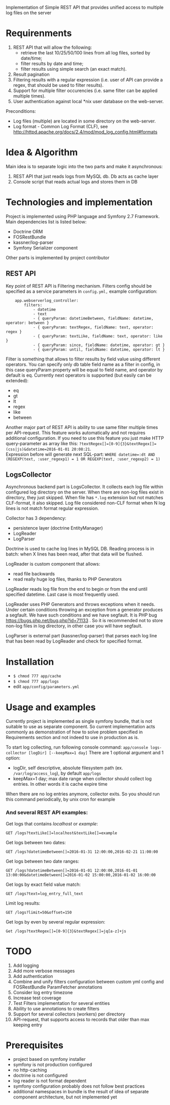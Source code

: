 Implementation of Simple REST API that provides unified access to multiple log files on the server

Requirenments
=====
1. REST API that will allow the following:
    - retrieve the last 10/25/50/100 lines from all log files, sorted by date/time;
    - filter results by date and time;
    - filter results using simple search (an exact match).
2. Result pagination
3. Filtering results with a regular expression (i.e. user of API can provide a regex, that should be used to filter results).
4. Support for multiple filter occurencies (i.e. same filter can be applied multiple times).
5. User authentication against local *nix user database on the web-server.
    
Preconditions:

- Log files (multiple) are located in some directory on the web-server.
- Log format - Common Log Format (CLF), see http://httpd.apache.org/docs/2.4/mod/mod_log_config.html#formats


Idea & Algorithm
=======
Main idea is to separate logic into the two parts and make it asynchronous:
1. REST API that just reads logs from MySQL db. Db acts as cache layer
2. Console script that reads actual logs and stores them in DB


Technologies and implementation
===
Project is implemented using PHP language and Symfony 2.7 Framework. Main dependencies list is listed below:

- Doctrine ORM
- FOSRestBundle
- kassner/log-parser
- Symfony Serializer component

Other parts is implemented by project contributor


## REST API

Key point of REST API is Filtering mechanism.
Filters config should be specified as a service parameters in `config.yml,` example configuration:

```
    app.webserverlog_controller:
        filters:
            - datetime
            - text
            - { queryParam: datetimeBetween, fieldName: datetime, operator: between }
            - { queryParam: textRegex, fieldName: text, operator: regex }
            - { queryParam: textLike, fieldName: text, operator: like }
            - { queryParam: since, fieldName: datetime, operator: gt }
            - { queryParam: until, fieldName: datetime, operator: lt }
```

Filter is something that allows to filter results by field value using different operators.
You can specify only db table field name as a filter in config, in this case queryParam property will be equal to
field name, and operator by default is eq.
Currently next operators is supported (but easily can be extended):

- eq
- gt
- lt
- regex
- like
- between

Another major part of REST API is ability to use same filter multiple times per API-request. This feature works
automatically and not requires additional configuration. If you need to use this feature you just make HTTP
query-parameter as array like this:
 `?textRegex[]=[0-9]{3}&textRegex[]=(css|js)&datetime=2016-01-01 20:08:21`.  
Expression before will generate next SQL-part: 
`WHERE datetime=:dt AND (REGEXP(text, :user_regexp1) = 1 OR REGEXP(text, :user_regexp2) = 1)`

## LogsCollector

Asynchronous backend part is LogsCollector. It collects each log file within configured log directory on the server.
When there are non-log files exist in directory, they just skipped.
When file has `*.log` extension but not matches CLF-format, it also skipped. Log file considered non-CLF format when N
log lines is not match format regular expression. 

Collector has 3 dependency:

- persistence layer (doctrine EntityManager)
- LogReader
- LogParser

Doctrine is used to cache log lines in MySQL DB. Reading process is in batch: when X lines has been read, after that
data will be flushed. 

LogReader is custom component that allows:

- read file backwards
- read really huge log files, thanks to PHP Generators

LogReader reads log file from the end to begin or from the end until specified datetime. Last case is most frequently used.

LogReader uses PHP Generators and throws exceptions when it needs. Under certain conditions throwing an exception from
a generator produces a segfault. We have such conditions and we have segfault. 
It is PHP bug https://bugs.php.net/bug.php?id=71133 . So it is recommended not to store non-log files in log directory,
 in other case you will have segfault. 

LogParser is external part (kassner/log-parser) that parses each log line that has been read by LogReader
 and check for specified format. 



Installation
===

- `$ chmod 777 app/cache`
- `$ chmod 777 app/logs`
- edit `app/config/parameters.yml`

Usage and examples
===

Currently project is implemented as single symfony bundle, that is not suitable to use as separate component. 
So current implementation acts commonly as demonstration of how to solve problem specified in Requirements section and 
not indeed to use in production as is.

To start log collecting, run following console command:
`app/console logs-collector [logDir] [--keepMax=1 day]`
There are 1 optional argument and 1 option:

- logDir, self descriptive, absolute filesystem path (ex. `/var/log/access_log`), by default `app/logs`
- keepMax=1 day; max date range when collector should collect log entries. In other words it is cache expire time

When there are no log entries anymore, collector exits. So you should run this command periodically, by unix cron for example

### And several REST API examples:
Get logs that contains _localhost_ or _example_:

```
GET /logs?textLike[]=localhost&textLike[]=example
```

Get logs between two dates:
```
GET /logs?datetimeBetween[]=2016-01-31 12:00:00,2016-02-21 11:00:00
```

Get logs between two date ranges:
```
GET /logs?datetimeBetween[]=2016-01-01 12:00:00,2016-01-01 13:00:00&datetimeBetween[]=2016-01-02 15:00:00,2016-01-02 16:00:00
```

Get logs by exact field value match:
```
GET /logs?text=log_entry_full_text
```

Limit log results:
```
GET /logs?limit=50&offset=150
```

Get logs by even by several regular expression:
```
Get /logs?textRegex[]=[0-9]{3}&textRegex[]=jq[a-z]+js
```

TODO
===

1. Add logging
2. Add more verbose messages
3. Add authentication
4. Combine and unify filters configuration between custom yml config and FOSRestBundle ParamFetcher annotations
5. Consider log entry timezone 
6. Increase test coverage
7. Test Filters implementation for several entities
8. Ability to use annotations to create filters
9. Support for several collectors (workers) per directory
10. API-request, that supports access to records that older than max keeping entry

Prerequisites
===

- project based on symfony installer 
- symfony is not production configured
- no http-caching
- doctrine is not configured
- log reader is not format dependent
- symfony configuration probably does not follow best practices
- additional namespaces in bundle is the result of idea of separate component architecture, but not implemented yet
